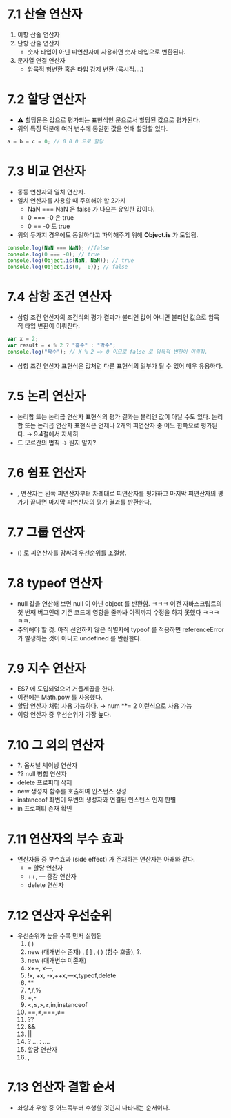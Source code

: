 # 7.1 산술 연산자

1. 이항 산술 연산자
2. 단항 산술 연산자
   - 숫자 타입이 아닌 피연산자에 사용하면 숫자 타입으로 변환된다.
3. 문자열 연결 연산자
   - 암묵적 형변환 혹은 타입 강제 변환 (묵시적….)

# 7.2 할당 연산자

- ⚠️ 할당문은 값으로 평가되는 표현식인 문으로서 할당된 값으로 평가된다.
- 위의 특징 덕분에 여러 변수에 동일한 값을 연쇄 할당할 있다.

```jsx
a = b = c = 0; // 0 0 0 으로 할당
```

# 7.3 비교 연산자

- 동등 연산자와 일치 연산자.
- 일치 연산자를 사용할 때 주의해야 할 2가지
  - NaN === NaN 은 false 가 나오는 유일한 값이다.
  - 0 === -0 은 true
  - 0 == -0 도 true
- 위의 두가지 경우에도 동일하다고 파악해주기 위해 **Object.is** 가 도입됨.

```jsx
console.log(NaN === NaN); //false
console.log(0 === -0); // true
console.log(Object.is(NaN, NaN)); // true
console.log(Object.is(0, -0)); // false
```

# 7.4 삼항 조건 연산자

- 삼항 조건 연산자의 조건식의 평가 결과가 불리언 값이 아니면 불리언 값으로 암묵적 타입 변환이 이뤄진다.

```jsx
var x = 2;
var result = x % 2 ? "홀수" : "짝수";
console.log("짝수"); // X % 2 => 0 이므로 false 로 암묵적 변환이 이뤄짐.
```

- 삼항 조건 연산자 표현식은 값처럼 다른 표현식의 일부가 될 수 있어 매우 유용하다.

# 7.5 논리 연산자

- 논리합 또는 논리곱 연산자 표현식의 평가 결과는 불리언 값이 아닐 수도 있다. 논리합 또는 논리곱 연산자 표현식은 언제나 2개의 피연산자 중 어느 한쪽으로 평가된다. → 9.4절에서 자세히
- 드 모르간의 법칙 → 뭔지 알지?

# 7.6 쉼표 연산자

- , 연산자는 왼쪽 피연산자부터 차례대로 피연산자를 평가하고 마지막 피연산자의 평가가 끝나면 마지막 피연산자의 평가 결과를 반환한다.

# 7.7 그룹 연산자

- () 로 피연산자를 감싸여 우선순위를 조절함.

# 7.8 typeof 연산자

- null 값을 연산해 보면 null 이 아닌 object 를 반환함. ㅋㅋㅋ 이건 자바스크립트의 첫 번째 버그인데 기존 코드에 영향을 줄까봐 아직까지 수정을 하지 못했다 ㅋㅋㅋㅋㅋ.
- 주의해야 할 것. 아직 선언하지 않은 식별자에 typeof 를 적용하면 referenceError 가 발생하는 것이 아니고 undefined 를 반환한다.

# 7.9 지수 연산자

- ES7 에 도입되었으며 거듭제곱을 한다.
- 이전에는 Math.pow 를 사용했다.
- 할당 연산자 처럼 사용 가능하다. → num \*\*= 2 이런식으로 사용 가능
- 이항 연산자 중 우선순위가 가장 높다.

# 7.10 그 외의 연산자

- ?. 옵셔널 체이닝 연산자
- ?? null 병합 연산자
- delete 프로퍼티 삭제
- new 생성자 함수를 호출하여 인스턴스 생성
- instanceof 좌변이 우변의 생성자와 연결된 인스턴스 인지 판별
- in 프로퍼티 존재 확인

# 7.11 연산자의 부수 효과

- 연산자들 중 부수효과 (side effect) 가 존재하는 연산자는 아래와 같다.
  - = 할당 연산자
  - ++, — 증감 연산자
  - delete 연산자

# 7.12 연산자 우선순위

- 우선순위가 높을 수록 먼저 실행됨
  1. ( )
  2. new (매개변수 존재) , [ ] , ( ) (함수 호출), ?.
  3. new (매개변수 미존재)
  4. x++, x—,
  5. !x, +x, -x,++x,—x,typeof,delete
  6. \*\*
  7. \*,/,%
  8. +,-
  9. <,≤,>,≥,in,instanceof
  10. ==,≠,===,≠=
  11. ??
  12. &&
  13. ||
  14. ? … : ….
  15. 할당 연산자
  16. ,

# 7.13 연산자 결합 순서

- 좌항과 우항 중 어느쪽부터 수행할 것인지 나타내는 순서이다.
